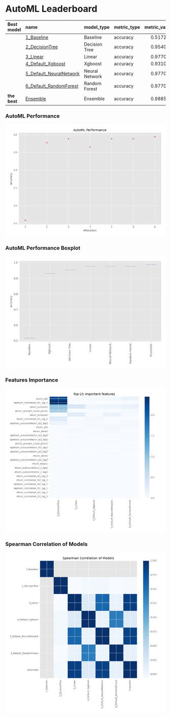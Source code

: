 # AutoML Leaderboard

| Best model   | name                                                         | model_type     | metric_type   |   metric_value |   train_time |
|:-------------|:-------------------------------------------------------------|:---------------|:--------------|---------------:|-------------:|
|              | [1_Baseline](1_Baseline/README.md)                           | Baseline       | accuracy      |       0.517241 |         5.95 |
|              | [2_DecisionTree](2_DecisionTree/README.md)                   | Decision Tree  | accuracy      |       0.954023 |         9.52 |
|              | [3_Linear](3_Linear/README.md)                               | Linear         | accuracy      |       0.977011 |         8.74 |
|              | [4_Default_Xgboost](4_Default_Xgboost/README.md)             | Xgboost        | accuracy      |       0.931034 |         8.79 |
|              | [5_Default_NeuralNetwork](5_Default_NeuralNetwork/README.md) | Neural Network | accuracy      |       0.977011 |         7.21 |
|              | [6_Default_RandomForest](6_Default_RandomForest/README.md)   | Random Forest  | accuracy      |       0.977011 |        10.9  |
| **the best** | [Ensemble](Ensemble/README.md)                               | Ensemble       | accuracy      |       0.988506 |         0.33 |

### AutoML Performance
![AutoML Performance](ldb_performance.png)

### AutoML Performance Boxplot
![AutoML Performance Boxplot](ldb_performance_boxplot.png)

### Features Importance
![features importance across models](features_heatmap.png)



### Spearman Correlation of Models
![models spearman correlation](correlation_heatmap.png)

